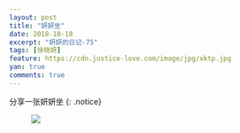 ```yaml
---
layout: post
title: "妍妍坐"
date: 2018-10-18
excerpt: "妍妍的日记-75"
tags: [徐晓妍]
feature: https://cdn.justice-love.com/image/jpg/xktp.jpg
yan: true
comments: true
---
```

分享一张妍妍坐
{: .notice}
<figure>
    <img src="{{ site.staticUrl }}/yanyan/image/yanyanzuo.jpg" />
</figure>
